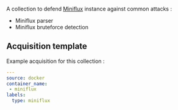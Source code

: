 A collection to defend [Miniflux](https://miniflux.app/) instance against common attacks :
 - Miniflux parser
 - Miniflux bruteforce detection

## Acquisition template

Example acquisition for this collection :

```yaml
---
source: docker
container_name:
 - miniflux
labels:
  type: miniflux
```

